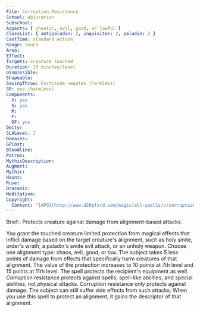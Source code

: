 ```yaml
---
File: Corruption Resistance
School: abjuration
Subschool: 
Aspects: [ chaotic, evil, good, or lawful ]
ClassList: { antipaladin: 2, inquisitor: 2, paladin: 2 }
CastTime: standard action
Range: touch
Area: 
Effect: 
Targets: creature touched
Duration: 10 minutes/level
Dismissible: 
Shapeable: 
SavingThrow: Fortitude negates (harmless)
SR: yes (harmless)
Components:
  V: yes
  S: yes
  M: 
  F: 
  DF: yes
Deity: 
SLALevel: 2
Domains: 
GPCost: 
Bloodline: 
Patron: 
MythicDescription: 
Augment: 
Mythic: 
Haunt: 
Ruse: 
Draconic: 
Meditative: 
Copyright:
  Content: "[APG](http://www.d20pfsrd.com/magic/all-spells/c/corruption-resistance)"
---
```

Brief:: Protects creature against damage from alignment-based attacks.

You grant the touched creature limited protection from magical effects that inflict damage based on the target creature's alignment, such as holy smite, order's wrath, a paladin's smite evil attack, or an unholy weapon. Choose one alignment type: chaos, evil, good, or law. The subject takes 5 less points of damage from effects that specifically harm creatures of that alignment. The value of the protection increases to 10 points at 7th level and 15 points at 11th level. The spell protects the recipient's equipment as well.  Corruption resistance protects against spells, spell-like abilities, and special abilities, not physical attacks. Corruption resistance only protects against damage. The subject can still suffer side effects from such attacks. When you use this spell to protect an alignment, it gains the descriptor of that alignment.
